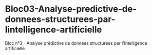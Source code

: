 # Bloc03-Analyse-predictive-de-donnees-structurees-par-lintelligence-artificielle
Bloc n°3 - Analyse prédictive de données structurées par l'intelligence artificielle
